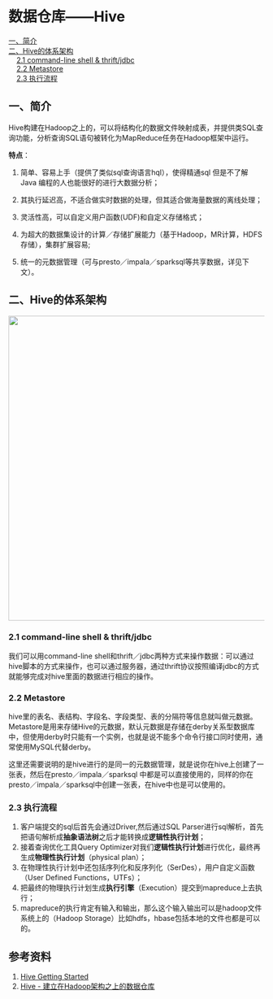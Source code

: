 # 数据仓库——Hive



<nav>
<a href="#一简介">一、简介</a><br/>
<a href="#二Hive的体系架构">二、Hive的体系架构</a><br/>
&nbsp;&nbsp;&nbsp;&nbsp;<a href="#21-command-line-shell--thriftjdbc">2.1 command-line shell & thrift/jdbc</a><br/>
&nbsp;&nbsp;&nbsp;&nbsp;<a href="#22-Metastore">2.2 Metastore</a><br/>
&nbsp;&nbsp;&nbsp;&nbsp;<a href="#23-执行流程">2.3 执行流程</a><br/>
</nav>


## 一、简介

Hive构建在Hadoop之上的，可以将结构化的数据文件映射成表，并提供类SQL查询功能，分析查询SQL语句被转化为MapReduce任务在Hadoop框架中运行。

**特点**：

1. 简单、容易上手（提供了类似sql查询语言hql），使得精通sql 但是不了解 Java 编程的人也能很好的进行大数据分析；

2. 其执行延迟高，不适合做实时数据的处理，但其适合做海量数据的离线处理；
3. 灵活性高，可以自定义用户函数(UDF)和自定义存储格式；
4. 为超大的数据集设计的计算／存储扩展能力（基于Hadoop，MR计算，HDFS存储），集群扩展容易;
5. 统一的元数据管理（可与presto／impala／sparksql等共享数据，详见下文）。



## 二、Hive的体系架构

<div align="center"> <img width="600px" src="https://github.com/heibaiying/BigData-Notes/blob/master/pictures/hive体系架构.png"/> </div>

### 2.1 command-line shell & thrift/jdbc

我们可以用command-line shell和thrift／jdbc两种方式来操作数据：可以通过hive脚本的方式来操作，也可以通过服务器，通过thrift协议按照编译jdbc的方式就能够完成对hive里面的数据进行相应的操作。

### 2.2 Metastore

hive里的表名、表结构、字段名、字段类型、表的分隔符等信息就叫做元数据。Metastore是用来存储Hive的元数据，默认元数据是存储在derby关系型数据库中，但使用derby时只能有一个实例，也就是说不能多个命令行接口同时使用，通常使用MySQL代替derby。

这里还需要说明的是hive进行的是同一的元数据管理，就是说你在hive上创建了一张表，然后在presto／impala／sparksql 中都是可以直接使用的，同样的你在presto／impala／sparksql中创建一张表，在hive中也是可以使用的。

### 2.3 执行流程

1. 客户端提交的sql后首先会通过Driver,然后通过SQL Parser进行sql解析，首先把语句解析成**抽象语法树**之后才能转换成**逻辑性执行计划**；
2. 接着查询优化工具Query Optimizer对我们**逻辑性执行计划**进行优化，最终再生成**物理性执行计划**（physical plan）；
3. 在物理性执行计划中还包括序列化和反序列化（SerDes），用户自定义函数（User Defined Functions，UTFs）；
4. 把最终的物理执行计划生成**执行引擎**（Execution）提交到mapreduce上去执行；
5. mapreduce的执行肯定有输入和输出，那么这个输入输出可以是hadoop文件系统上的（Hadoop Storage）比如hdfs，hbase包括本地的文件也都是可以的。



## 参考资料

1. [Hive Getting Started](https://cwiki.apache.org/confluence/display/Hive/GettingStarted)
2. [Hive - 建立在Hadoop架构之上的数据仓库](https://zhuanlan.zhihu.com/p/29209577)

